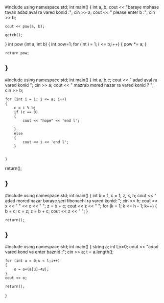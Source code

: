 #include <iostream>
using namespace std;
int main()
{
	int a, b;
	cout << "baraye mohase tavan adad aval ra vared konid :";
	cin >> a;
	cout << " please enter b :";
	cin >> b;

	cout << pow(a, b);

	getch();

}
 int pow (int a, int b)
{
	int pow=1;
	for (int i = 1; i <= b;i++)
	{
		pow *= a;
	}

	return pow;
}
------------------------------------------------------
#include <iostream>
using namespace std;
int main()
{
	int  a, b,c;
	cout << " adad aval ra vared konid ";
	cin >> a;
	cout << " mazrab mored nazar ra vared konid ? ";
	cin >> b;
	
	for (int i = 1; i <= a; i++)
	{
		c = i % b;
		if (c == 0)
		{
			cout << "hope" << 'end l';

		}
		else
		{
			cout << i << 'end l';
		}


	}

 return();

}
----------------------------------------------------------------
#include <iostream>
using namespace std;
int main()
{
	int b = 1, c = 1, z, k, h;
	cout << " adad mored nazar baraye seri fibonachi ra vared konid: ";
	cin >> h;
	cout << x << " " << c << " ";
	z = b + c;
	cout << z << " ";
	for (k = 1; k <= h - 1; k++) {
		b = c;
		c = z;
		z = b + c;
		cout << z << " ";
	}

	return();
}
----------------------------------------------------------------------
#include <iostream>
using namespace std;
int main()
{
	string a;
	int l,o=0;
	cout << "adad vared kond va enter baznid :";
	cin >> a;
	t = a.length();
	
	for (int u = 0;u < l;i++)
	{
		o = o+(a[u]-48);
	}
	cout << o;

	return();
}
